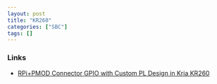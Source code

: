 ```yaml
---
layout: post
title: "KR260"
categories: ["SBC"]
tags: []
---
```


### Links

- [RPi+PMOD Connector GPIO with Custom PL Design in Kria KR260](https://www.hackster.io/whitney-knitter/rpi-pmod-connector-gpio-with-custom-pl-design-in-kria-kr260-53c40e)
